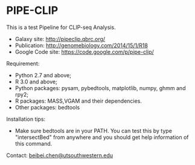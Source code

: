 PIPE-CLIP
=========
This is a test
Pipeline for CLIP-seq Analysis.
- Galaxy site: http://pipeclip.qbrc.org/
- Publication: http://genomebiology.com/2014/15/1/R18
- Google Code site: https://code.google.com/p/pipe-clip/


Requirement:
-  Python 2.7 and above; 
-  R 3.0 and above;
-  Python packages: pysam, pybedtools, matplotlib, numpy, ghmm and rpy2;
-  R packages: MASS,VGAM and their dependencies.
-  Other packages: bedtools


Installation tips:
- Make sure bedtools are in your PATH. You can test this by type "intersectBed" from anywhere and you should get help information of this command.
 

Contact: beibei.chen@utsouthwestern.edu
